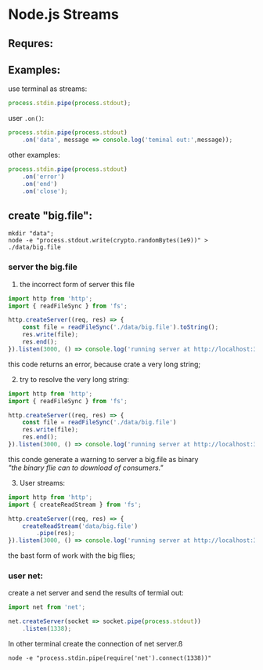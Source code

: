 # Node.js Streams

## Requres:
## Examples:
use terminal as streams:
```js
process.stdin.pipe(process.stdout);
```
user ``.on()``:

```js
process.stdin.pipe(process.stdout)
	.on('data', message => console.log('teminal out:',message));
```

other examples:
```js
process.stdin.pipe(process.stdout)
	.on('error')
	.on('end')
	.on('close');
```
## create "big.file":
```shell
mkdir "data";
node -e "process.stdout.write(crypto.randomBytes(1e9))" > ./data/big.file
```

### server the big.file

1. the incorrect form of server this file

```js
import http from 'http';
import { readFileSync } from 'fs';

http.createServer((req, res) => {
    const file = readFileSync('./data/big.file').toString();
    res.write(file);
    res.end();
}).listen(3000, () => console.log('running server at http://localhost:3000'));
```
this code returns an error, because crate a very long string;

2. try to resolve the very long string:

```js
import http from 'http';
import { readFileSync } from 'fs';

http.createServer((req, res) => {
    const file = readFileSync('./data/big.file')
    res.write(file);
    res.end();
}).listen(3000, () => console.log('running server at http://localhost:3000'));
```
this conde generate a warning to server a big.file as binary   
_"the binary flie can to download of consumers."_


3. User streams:
```js
import http from 'http';
import { createReadStream } from 'fs';

http.createServer((req, res) => {
	createReadStream('data/big.file')
		.pipe(res);
}).listen(3000, () => console.log('running server at http://localhost:3000'));
```
the bast form of work with the big flies;

### user net:

create a net server and send the results of termial out:

```js
import net from 'net';

net.createServer(socket => socket.pipe(process.stdout))
	.listen(1338);

```
In other terminal create the connection of net server.ß

```shell
node -e "process.stdin.pipe(require('net').connect(1338))"
```
